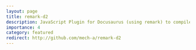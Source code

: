 ```yaml
---
layout: page
title: remark-d2
description: JavaScript Plugin for Docusaurus (using remark) to compile code blocks to diagrams
importance: 4
category: featured
redirect: http://github.com/mech-a/remark-d2
---
```

